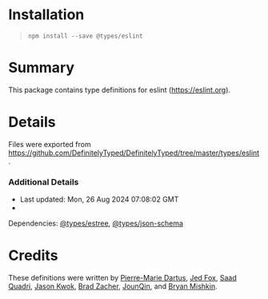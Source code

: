 # Installation

> `npm install --save @types/eslint`

# Summary

This package contains type definitions for eslint (https://eslint.org).

# Details

Files were exported from https://github.com/DefinitelyTyped/DefinitelyTyped/tree/master/types/eslint.

### Additional Details

* Last updated: Mon, 26 Aug 2024 07:08:02 GMT
*
Dependencies: [@types/estree](https://npmjs.com/package/@types/estree), [@types/json-schema](https://npmjs.com/package/@types/json-schema)

# Credits

These definitions were written
by [Pierre-Marie Dartus](https://github.com/pmdartus), [Jed Fox](https://github.com/j-f1), [Saad Quadri](https://github.com/saadq), [Jason Kwok](https://github.com/JasonHK), [Brad Zacher](https://github.com/bradzacher), [JounQin](https://github.com/JounQin),
and [Bryan Mishkin](https://github.com/bmish).
